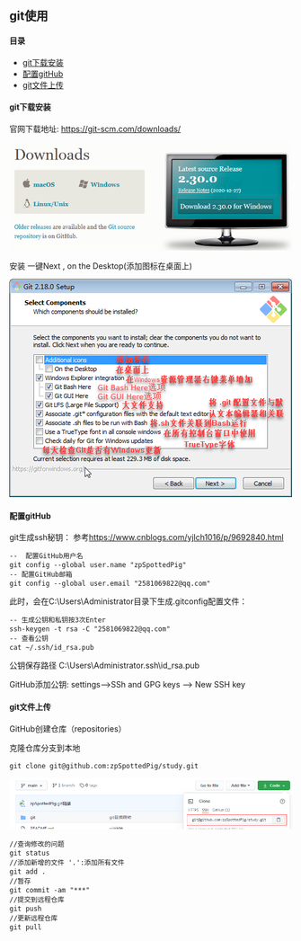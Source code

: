## 					git使用

#### 目录

+ [git下载安装](#git下载安装)
+ [配置gitHub](#配置gitHub)
+ [git文件上传](#git文件上传)

#### git下载安装

官网下载地址: <https://git-scm.com/downloads/>

![](./image/1610431636(1).jpg)

 安装 一键Next , on the Desktop(添加图标在桌面上)

![](./image/1610432191(1).jpg)

#### 配置gitHub

git生成ssh秘钥：  参考<https://www.cnblogs.com/yjlch1016/p/9692840.html>

```git
--  配置GitHub用户名
git config --global user.name "zpSpottedPig"
-- 配置GitHub邮箱
git config --global user.email "2581069822@qq.com"
```

此时，会在C:\Users\Administrator目录下生成.gitconfig配置文件：

```git
-- 生成公钥和私钥按3次Enter
ssh-keygen -t rsa -C "2581069822@qq.com"
-- 查看公钥
cat ~/.ssh/id_rsa.pub
```

公钥保存路径  C:\Users\Administrator\.ssh\id_rsa.pub

GitHub添加公钥: settings-->SSh and GPG keys --> New SSH key

#### git文件上传

GitHub创建仓库（repositories）

克隆仓库分支到本地

```git
git clone git@github.com:zpSpottedPig/study.git
```

![](./image/1610443636(1).jpg)

```git
//查询修改的问题
git status  
//添加新增的文件 '.':添加所有文件 
git add . 
//暂存
git commit -am "***" 
//提交到远程仓库
git push 
//更新远程仓库
git pull
```

